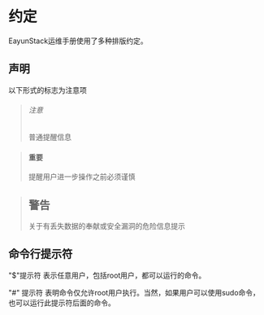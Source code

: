# 约定

EayunStack运维手册使用了多种排版约定。

## 声明

以下形式的标志为注意项

> ###### 注意
> 普通提醒信息

> #### 重要
> 提醒用户进一步操作之前必须谨慎

> ## 警告
> 关于有丢失数据的奉献或安全漏洞的危险信息提示


## 命令行提示符

"$"提示符    表示任意用户，包括root用户，都可以运行的命令。

"#" 提示符    表明命令仅允许root用户执行。当然，如果用户可以使用sudo命令，也可以运行此提示符后面的命令。
